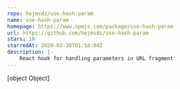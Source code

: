 ```yaml
---
repo: hejmsdz/use-hash-param
name: use-hash-param
homepage: https://www.npmjs.com/package/use-hash-param
url: https://github.com/hejmsdz/use-hash-param
stars: 10
starredAt: 2020-03-30T01:58:04Z
description: |-
    React hook for handling parameters in URL fragment
---
```


[object Object]

